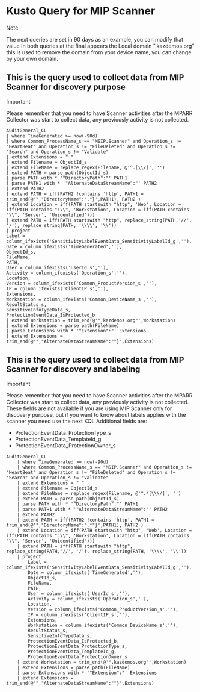 # Kusto Query for MIP Scanner

> [!NOTE]
> The next queries are set in 90 days as an example, you can modify that value
> In both queries at the final appears the Local domain ".kazdemos.org" this is used to remove the domain from your device name, you can change by your own domain.

## This is the query used to collect data from MIP Scanner for discovery purpose

> [!IMPORTANT]
> Please remember that you need to have Scanner activities after the MPARR Collector was start to collect data, any previously activity is not collected.

```Kusto
AuditGeneral_CL
| where TimeGenerated >= now(-90d)
| where Common_ProcessName_s == "MSIP.Scanner" and Operation_s != "HeartBeat" and Operation_s != "FileDeleted" and Operation_s != "Search" and Operation_s != "Validate"
| extend Extensions = " "
| extend Filename = ObjectId_s
| extend FileName = replace_regex(Filename, @'^.[\\/]', '')
| extend PATH = parse_path(ObjectId_s)
| parse PATH with * '"DirectoryPath":"' PATH1
| parse PATH1 with * '"AlternateDataStreamName":"' PATH2
| extend PATH2
| extend PATH = iff(PATH2 !contains 'http', PATH1 = trim_end(@'","DirectoryName":"."}',PATH1), PATH2 )
| extend Location = iff(PATH startswith "http", 'Web', Location = iff(PATH contains ":\\", 'Workstation', Location = iff(PATH contains "\\", 'Server', 'Unidentified')))
| extend PATH = iff(PATH startswith "http", replace_string(PATH,'//', '/'), replace_string(PATH, '\\\\', '\\'))
| project
Label = column_ifexists('SensitivityLabelEventData_SensitivityLabelId_g',''),
Date = column_ifexists('TimeGenerated',''),
ObjectId_s,
FileName,
PATH,
User = column_ifexists('UserId_s',''),
Activity = column_ifexists('Operation_s',''),
Location,
Version = column_ifexists('Common_ProductVersion_s',''),
IP = column_ifexists('ClientIP_s',''),
Extensions,
Workstation = column_ifexists('Common_DeviceName_s',''),
ResultStatus_s,
SensitiveInfoTypeData_s,
ProtectionEventData_IsProtected_b
| extend Workstation = trim_end(@'".kazdemos.org"',Workstation)
| extend Extensions = parse_path(FileName)
| parse Extensions with * '"Extension":"' Extensions
| extend Extensions = trim_end(@'","AlternateDataStreamName":""}',Extensions)
```

## This is the query used to collect data from MIP Scanner for discovery and labeling
> [!IMPORTANT]
> Please remember that you need to have Scanner activities after the MPARR Collector was start to collect data, any previously activity is not collected.
> These fields are not available if you are using MIP Scanner only for discovery purpose, but if you want to know about labels applies with the scanner you need use the next KQL
> Additional fields are:
> - ProtectionEventData_ProtectionType_s
> - ProtectionEventData_TemplateId_g
> - ProtectionEventData_ProtectionOwner_s

```Kusto
AuditGeneral_CL
    | where TimeGenerated >= now(-90d)
    | where Common_ProcessName_s == "MSIP.Scanner" and Operation_s != "HeartBeat" and Operation_s != "FileDeleted" and Operation_s != "Search" and Operation_s != "Validate"
    | extend Extensions = " "
    | extend Filename = ObjectId_s
    | extend FileName = replace_regex(Filename, @'^.*[\\\/]', '')
    | extend PATH = parse_path(ObjectId_s)
    | parse PATH with * '"DirectoryPath":"' PATH1
    | parse PATH1 with * '"AlternateDataStreamName":"' PATH2
    | extend PATH2
    | extend PATH = iff(PATH2 !contains 'http', PATH1 = trim_end(@'","DirectoryName":".*"}',PATH1), PATH2 )
    | extend Location = iff(PATH startswith "http", 'Web', Location = iff(PATH contains ":\\", 'Workstation', Location = iff(PATH contains "\\", 'Server', 'Unidentified')))
    | extend PATH = iff(PATH startswith "http", replace_string(PATH,'//', '/'), replace_string(PATH, '\\\\', '\\'))
    | project
        Label = column_ifexists('SensitivityLabelEventData_SensitivityLabelId_g',''),
        Date = column_ifexists('TimeGenerated',''),
        ObjectId_s,
        FileName,
        PATH,
        User = column_ifexists('UserId_s',''),
        Activity = column_ifexists('Operation_s',''),
        Location,
        Version = column_ifexists('Common_ProductVersion_s',''),
        IP = column_ifexists('ClientIP_s',''),
        Extensions,
        Workstation = column_ifexists('Common_DeviceName_s',''),
        ResultStatus_s,
        SensitiveInfoTypeData_s,
        ProtectionEventData_IsProtected_b,
        ProtectionEventData_ProtectionType_s,
        ProtectionEventData_TemplateId_g,
        ProtectionEventData_ProtectionOwner_s
    | extend Workstation = trim_end(@'".kazdemos.org"',Workstation)
    | extend Extensions = parse_path(FileName)
    | parse Extensions with * '"Extension":"' Extensions
    | extend Extensions = trim_end(@'","AlternateDataStreamName":""}',Extensions)
```
